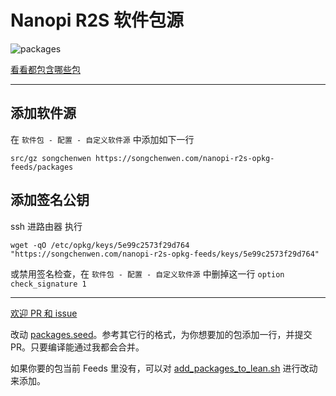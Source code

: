# Nanopi R2S 软件包源

![packages](https://github.com/songchenwen/nanopi-r2s-opkg-feeds/workflows/packages/badge.svg)

[看看都包含哪些包](https://github.com/songchenwen/nanopi-r2s-opkg-feeds/tree/master/packages)

----------------

## 添加软件源

在 `软件包 - 配置 - 自定义软件源` 中添加如下一行 

~~~
src/gz songchenwen https://songchenwen.com/nanopi-r2s-opkg-feeds/packages
~~~

## 添加签名公钥

ssh 进路由器 执行

~~~
wget -qO /etc/opkg/keys/5e99c2573f29d764 "https://songchenwen.com/nanopi-r2s-opkg-feeds/keys/5e99c2573f29d764"
~~~

或禁用签名检查，在 `软件包 - 配置 - 自定义软件源` 中删掉这一行 `option check_signature 1`

----------------

[欢迎 PR 和 issue](https://github.com/songchenwen/nanopi-r2s-opkg-feeds)

改动 [packages.seed](https://github.com/songchenwen/nanopi-r2s-opkg-feeds/blob/src/packages.seed)。参考其它行的格式，为你想要加的包添加一行，并提交 PR。只要编译能通过我都会合并。

如果你要的包当前 Feeds 里没有，可以对 [add_packages_to_lean.sh](https://github.com/songchenwen/nanopi-r2s-opkg-feeds/blob/src/add_packages_to_lean.sh) 进行改动来添加。
